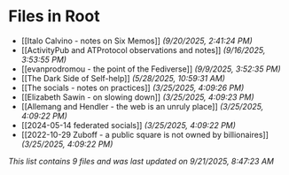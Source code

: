 # Files in Root

- [[Italo Calvino - notes on Six Memos]] *(9/20/2025, 2:41:24 PM)*
- [[ActivityPub and ATProtocol observations and notes]] *(9/16/2025, 3:53:55 PM)*
- [[evanprodromou - the point of the Fediverse]] *(9/9/2025, 3:52:35 PM)*
- [[The Dark Side of Self-help]] *(5/28/2025, 10:59:31 AM)*
- [[The socials - notes on practices]] *(3/25/2025, 4:09:26 PM)*
- [[Elizabeth Sawin - on slowing down]] *(3/25/2025, 4:09:23 PM)*
- [[Allemang and Hendler - the web is an unruly place]] *(3/25/2025, 4:09:22 PM)*
- [[2024-05-14 federated socials]] *(3/25/2025, 4:09:22 PM)*
- [[2022-10-29 Zuboff - a public square is not owned by billionaires]] *(3/25/2025, 4:09:22 PM)*

*This list contains 9 files and was last updated on 9/21/2025, 8:47:23 AM*